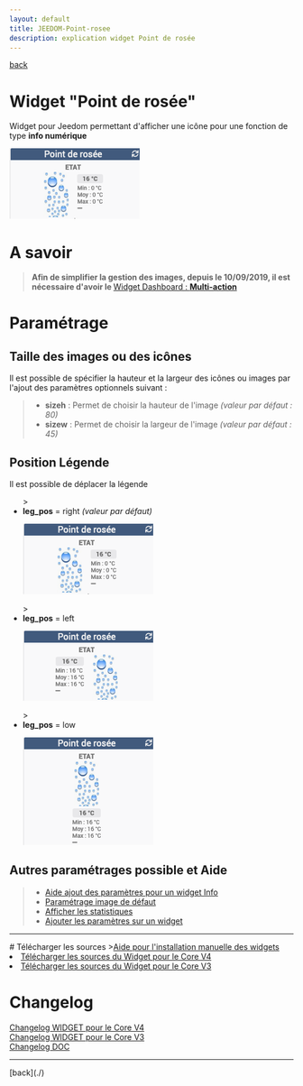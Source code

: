 ```yaml
---
layout: default
title: JEEDOM-Point-rosee
description: explication widget Point de rosée
---
```

[back](./)
# Widget "Point de rosée"

Widget pour Jeedom permettant d'afficher une icône pour une fonction de type <b>info numérique</b>
<p><img src="../img/exemple/d/rosee.png" alt="Resultat" /></p>

# A savoir
<blockquote>
<b>Afin de simplifier la gestion des images, depuis le 10/09/2019, il est nécessaire d'avoir le </b><a href="WIDGET_d_Multi_action_Defaut">Widget Dashboard : <b>Multi-action</b></a>
</blockquote>

# Paramétrage
## Taille des images ou des icônes
Il est possible de spécifier la hauteur et la largeur des icônes ou images par l'ajout des paramètres optionnels suivant :
<blockquote>
    <ul>
        <li><b>sizeh</b> : Permet de choisir la hauteur de l'image <i>(valeur par défaut : 80)</i></li>
        <li><b>sizew</b> : Permet de choisir la largeur de l'image <i>(valeur par défaut : 45)</i></li>
    </ul>
</blockquote>

## Position Légende
Il est possible de déplacer la légende
<ul>
    ><li><b>leg_pos</b> = right <i>(valeur par défaut)</i></li>
    <p><img src="../img/exemple/d/rosee.png" alt="Resultat" /></p>
    ><li><b>leg_pos</b> = left</li>
    <p><img src="../img/exemple/d/rosee_le.png" alt="Resultat" /></p>
    ><li><b>leg_pos</b> = low</li>
    <p><img src="../img/exemple/d/rosee_l.png" alt="Resultat" /></p>
</ul>

## Autres paramétrages possible et Aide
<blockquote>
    <ul>
        <li><a href="HELP_CONFIG_INFOS.html">Aide ajout des paramètres pour un widget Info</a></li>
        <li><a href="HELP_Error.html">Paramétrage image de défaut</a></li>
        <li><a href="HELP_STATS.html">Afficher les statistiques</a></li>
        <li><a href="HELP_PARA.html">Ajouter les paramètres sur un widget</a></li>
    </ul>
</blockquote>

<hr />
# Télécharger les sources
><a href="HELP_Install_Manu.html">Aide pour l'installation manuelle des widgets</a>
<br/>

<li><a href="https://github.com/JEALG/JEEDOM-Point-rosee/tree/masterv4">Télécharger les sources du Widget pour le Core V4</a></li>
<li><a href="https://github.com/JEALG/JEEDOM-Point-rosee/tree/master">Télécharger les sources du Widget pour le Core V3</a></li>

# Changelog
<a href="https://github.com/JEALG/JEEDOM-Point-rosee/commits/masterv4">Changelog WIDGET pour le Core V4</a><br/>
<a href="https://github.com/JEALG/JEEDOM-Point-rosee/commits/master">Changelog WIDGET pour le Core V3</a><br/>
<a href="https://github.com/JEALG/JEEDOM-Widget_JAG-doc/commits/master">Changelog DOC</a>

<hr />
[back](./)